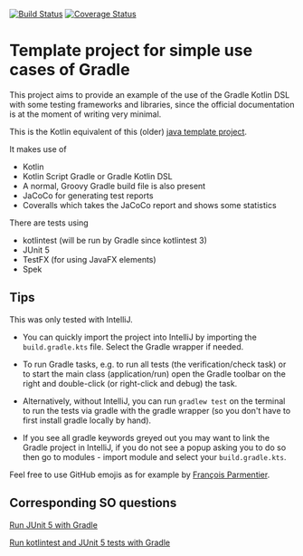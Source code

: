 [![Build Status](https://travis-ci.org/PHPirates/kotlin-template-project.svg?branch=master)](https://travis-ci.org/PHPirates/kotlin-template-project)
[![Coverage Status](https://coveralls.io/repos/github/PHPirates/kotlin-template-project/badge.svg?branch=master)](https://coveralls.io/github/PHPirates/kotlin-template-project?branch=master)

# Template project for simple use cases of Gradle

This project aims to provide an example of the use of the Gradle Kotlin DSL with some testing frameworks and libraries, since the official documentation is at the moment of writing very minimal.

This is the Kotlin equivalent of this (older) [java template project](https://github.com/PHPirates/java-template-project).

It makes use of
* Kotlin
* Kotlin Script Gradle or Gradle Kotlin DSL 
* A normal, Groovy Gradle build file is also present
* JaCoCo for generating test reports
* Coveralls which takes the JaCoCo report and shows some statistics

There are tests using
* kotlintest (will be run by Gradle since kotlintest 3)
* JUnit 5
* TestFX (for using JavaFX elements)
* Spek

## Tips
This was only tested with IntelliJ.

* You can quickly import the project into IntelliJ by importing the `build.gradle.kts` file. Select the Gradle wrapper if needed.

* To run Gradle tasks, e.g. to run all tests (the verification/check task) or to start the main class (application/run) open the Gradle toolbar on the right and double-click (or right-click and debug) the task.

* Alternatively, without IntelliJ, you can run `gradlew test` on the terminal to run the tests via gradle with the gradle wrapper (so you don't have to first install gradle locally by hand).

* If you see all gradle keywords greyed out you may want to link the Gradle project in IntelliJ, if you do not see a popup asking you to do so then go to modules - import module and select your `build.gradle.kts`.

Feel free to use GitHub emojis as for example by [François Parmentier](https://gist.github.com/parmentf/035de27d6ed1dce0b36a).

## Corresponding SO questions
[Run JUnit 5 with Gradle](https://stackoverflow.com/questions/44429751/how-to-use-junit-5-with-gradle)

[Run kotlintest and JUnit 5 tests with Gradle](https://stackoverflow.com/questions/49638462/how-to-run-kotlintest-tests-using-the-gradle-kotlin-dsl)
